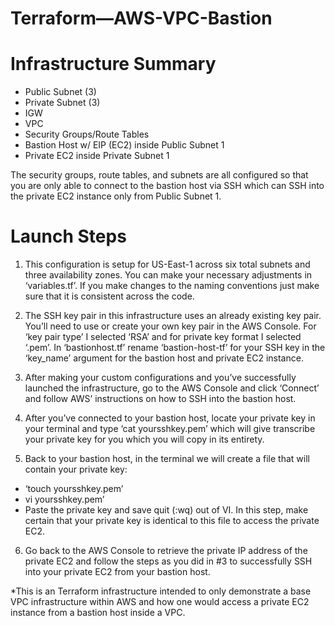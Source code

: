 # Terraform—AWS-VPC-Bastion

# Infrastructure Summary
- Public Subnet (3)
- Private Subnet (3)
- IGW
- VPC
- Security Groups/Route Tables
- Bastion Host w/ EIP (EC2) inside Public Subnet 1
- Private EC2 inside Private Subnet 1

The security groups, route tables, and subnets are all configured so that you are only able to connect to the bastion host via SSH which can SSH into the private EC2 instance only from Public Subnet 1.

# Launch Steps
1. This configuration is setup for US-East-1 across six total subnets and three availability zones.  You can make your necessary adjustments in ‘variables.tf’.  If you make changes to the naming conventions just make sure that it is consistent across the code.

2. The SSH key pair in this infrastructure uses an already existing key pair.  You’ll need to use or create your own key pair in the AWS Console.  For ‘key pair type’ I selected ‘RSA’ and for private key format I selected ‘.pem’.  In ‘bastionhost.tf’ rename ‘bastion-host-tf’ for your SSH key in the ‘key_name’ argument for the bastion host and private EC2 instance.

3. After making your custom configurations and you’ve successfully launched the infrastructure, go to the AWS Console and click ‘Connect’ and follow AWS’ instructions on how to SSH into the bastion host.

4. After you’ve connected to your bastion host, locate your private key in your terminal and type ‘cat yoursshkey.pem’ which will give transcribe your private key for you which you will copy in its entirety.  

4. Back to your bastion host, in the terminal we will create a file that will contain your private key:
- ‘touch yoursshkey.pem’
- vi yoursshkey.pem’
- Paste the private key and save quit (:wq) out of VI.  In this step, make certain that your private key is identical to this file to access the private EC2.

6. Go back to the AWS Console to retrieve the private IP address of the private EC2 and follow the steps as you did in #3 to successfully SSH into your private EC2 from your bastion host.

*This is an Terraform infrastructure intended to only demonstrate a base VPC infrastructure within AWS and how one would access a private EC2 instance from a bastion host inside a VPC.
